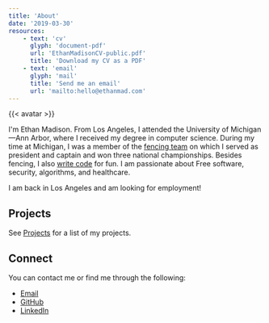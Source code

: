 ```yaml
---
title: 'About'
date: '2019-03-30'
resources:
    - text: 'cv'
      glyph: 'document-pdf'
      url: 'EthanMadisonCV-public.pdf'
      title: 'Download my CV as a PDF'
    - text: 'email'
      glyph: 'mail'
      title: 'Send me an email'
      url: 'mailto:hello@ethanmad.com'
---
```


{{< avatar >}}

I'm Ethan Madison.
From Los Angeles, I attended the University of Michigan—Ann Arbor, where I received my degree in computer science.  During my time at Michigan, I was a member of the [fencing team](http://umich.edu/~fencing) on which I served as president and captain and won three national championships.  Besides fencing, I also [write code](https://github.com/ethanmad) for fun.  I am passionate about Free software, security, algorithms, and healthcare.

I am back in Los Angeles and am looking for employment!

<!--more-->

## Projects
See [Projects](/projects) for a list of my projects.

## Connect
You can contact me or find me through the following:

  - [Email](mailto:hello@ethanmad.com "The best way to reach me.")
  - [GitHub](https://github.com/ethanmad)
  - [LinkedIn](https://linkedin.com/in/ethanmadison)
